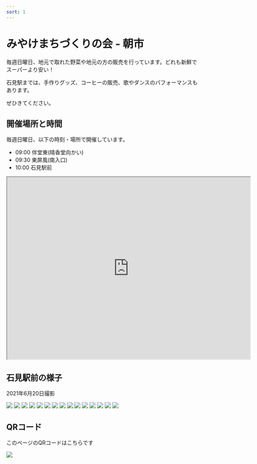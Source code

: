 ```yaml
---
sort: 1
---
```


# みやけまちづくりの会 - 朝市

毎週日曜日、地元で取れた野菜や地元の方の販売を行っています。どれも新鮮でスーパーより安い！

石見駅までは、手作りグッズ、コーヒーの販売、歌やダンスのパフォーマンスもあります。

ぜひきてください。

## 開催場所と時間
毎週日曜日、以下の時刻・場所で開催しています。

- 09:00 伴堂東(晴香堂向かい)
- 09:30 東屏風(南入口)
- 10:00 石見駅前

<iframe src="https://www.google.com/maps/d/u/0/embed?mid=1DmIAFaboKgTBgWDQyMqK96oAqJS_wDPm" width="640" height="480"></iframe>

## 石見駅前の様子
2021年6月20日撮影

![](/assets/images/sunday-morning-market/16.jpg)
![](/assets/images/sunday-morning-market/1.jpg)
![](/assets/images/sunday-morning-market/2.jpg)
![](/assets/images/sunday-morning-market/3.jpg)
![](/assets/images/sunday-morning-market/4.jpg)
![](/assets/images/sunday-morning-market/5.jpg)
![](/assets/images/sunday-morning-market/6.jpg)
![](/assets/images/sunday-morning-market/7.jpg)
![](/assets/images/sunday-morning-market/8.jpg)
![](/assets/images/sunday-morning-market/9.jpg)
![](/assets/images/sunday-morning-market/10.jpg)
![](/assets/images/sunday-morning-market/11.jpg)
![](/assets/images/sunday-morning-market/12.jpg)
![](/assets/images/sunday-morning-market/13.jpg)
![](/assets/images/sunday-morning-market/14.jpg)

## QRコード
このページのQRコードはこちらです

![](/assets/images/sunday-morning-market/qr-sunday-morning-market.png)
